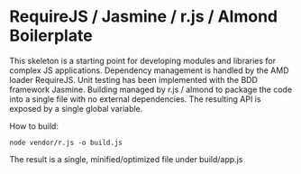 # RequireJS / Jasmine / r.js / Almond Boilerplate

This skeleton is a starting point for developing modules and libraries
for complex JS applications.  Dependency management is handled by the
AMD loader RequireJS.  Unit testing has been implemented with the BDD
framework Jasmine.  Building managed by r.js / almond to package the
code into a single file with no external dependencies.  The resulting
API is exposed by a single global variable.

How to build:
```console
node vendor/r.js -o build.js
```

The result is a single, minified/optimized file under build/app.js